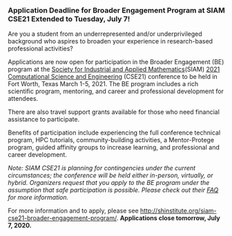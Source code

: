 ### Application Deadline for Broader Engagement Program at SIAM CSE21 Extended to Tuesday, July 7!

Are you a student from an underrepresented and/or underprivileged background who
aspires to broaden your experience in research-based professional activities?

Applications are now open for participation in the Broader Engagement (BE) 
program at the [Society for Industrial and Applied 
Mathematics](https://siam.org/)(SIAM) [2021 Computational Science and 
Engineering](https://www.siam.org/conferences/cm/conference/cse21) (CSE21) 
conference to be held in Fort Worth, Texas March 1-5, 2021. The BE program
includes a rich scientific program, mentoring, and career and professional
development for attendees. 

There are also travel support grants available for those who need financial
assistance to participate.

Benefits of participation include experiencing the full conference technical 
program, HPC tutorials, community-building activities, a Mentor-Protege program,
guided affinity groups to increase learning, and professional and career 
development.

*Note: SIAM CSE21 is planning for contingencies under the current
circumstances; the conference will be held either in-person, virtually,
or hybrid. Organizers request that you apply to the BE program under the
assumption that safe participation is possible. Please check out their 
[FAQ](https://sinews.siam.org/Details-Page/faq-on-covid-19-contingency-plans-for-cse21)
for more information.*

For more information and to apply, please see 
<http://shinstitute.org/siam-cse21-broader-engagement-program/>. **Applications
close tomorrow, July 7, 2020.**
